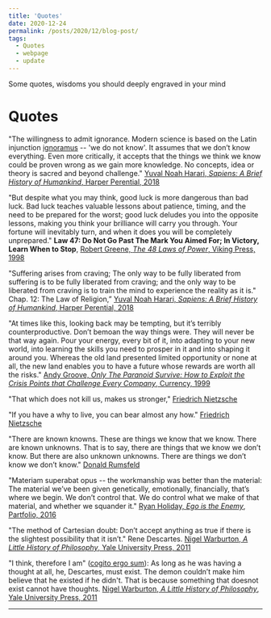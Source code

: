```yaml
---
title: 'Quotes'
date: 2020-12-24
permalink: /posts/2020/12/blog-post/
tags:
  - Quotes
  - webpage
  - update
---
```


Some quotes, wisdoms you should deeply engraved in your mind

Quotes
======

"The willingness to admit ignorance. Modern science is based on the Latin injunction [ignoramus](https://en.wikipedia.org/wiki/Ignoramus) -- 'we do not know'. It assumes that we don’t know everything. Even more critically, it accepts that the things we think we know could be proven wrong as we gain more knowledge. No concepts, idea or theory is sacred and beyond challenge." [Yuval Noah Harari, *Sapiens: A Brief History of Humankind*, Harper Perential, 2018](https://www.ynharari.com/book/sapiens-2/)

"But despite what you may think, good luck is more dangerous than bad luck. Bad luck teaches valuable lessons about patience, timing, and the need to be prepared for the worst; good luck deludes you into the opposite lessons, making you think your brilliance will carry you through. Your fortune will inevitably turn, and when it does you will be completely unprepared." **Law 47: Do Not Go Past The Mark You Aimed For; In Victory, Learn When to Stop**, [Robert Greene, *The 48 Laws of Power*, Viking Press, 1998](https://en.wikipedia.org/wiki/The_48_Laws_of_Power)

"Suffering arises from craving; The only way to be fully liberated from suffering is to be fully liberated from craving; and the only way to be liberated from craving is to train the mind to experience the reality as it is." Chap. 12: The Law of Religion,” [Yuval Noah Harari, *Sapiens: A Brief History of Humankind*, Harper Perential, 2018](https://www.ynharari.com/book/sapiens-2/)

"At times like this, looking back may be tempting, but it’s terribly counterproductive. Don’t bemoan the way things were. They will never be that way again. Pour your energy, every bit of it, into adapting to your new world, into learning the skills you need to prosper in it and into shaping it around you. Whereas the old land presented limited opportunity or none at all, the new land enables you to have a future whose rewards are worth all the risks." [Andy Groove, *Only The Paranoid Survive: How to Exploit the Crisis Points that Challenge Every Company*, Currency, 1999](https://www.penguinrandomhouse.com/books/72469/only-the-paranoid-survive-by-andrew-grove/)

"That which does not kill us, makes us stronger," [Friedrich Nietzsche](https://thebestbrainpossible.com/what-doesnt-kill-you-makes-you-stronger/)

"If you have a why to live, you can bear almost any how." [Friedrich Nietzsche](https://www.oxfordreference.com/view/10.1093/acref/9780191843730.001.0001/q-oro-ed5-00007886)

"There are known knowns. These are things we know that we know. There are known unknowns. That is to say, there are things that we know we don’t know. But there are also unknown unknowns. There are things we don’t know we don’t know." [Donald Rumsfeld](https://en.wikipedia.org/wiki/There_are_known_knowns)

"Materiam superabat opus -- the workmanship was better than the material: The material we’ve been given genetically, emotionally, financially, that’s where we begin. We don’t control that. We do control what we make of that material, and whether we squander it." [Ryan Holiday, *Ego is the Enemy*, Partfolio, 2016](http://egoistheenemy.com/)

"The method of Cartesian doubt: Don’t accept anything as true if there is the slightest possibility that it isn’t." Rene Descartes. [Nigel Warburton, *A Little History of Philosophy*, Yale University Press, 2011](https://www.barnesandnoble.com/w/little-history-of-philosophy-nigel-warburton/1102122082)

"I think, therefore I am" ([cogito ergo sum](https://en.wikipedia.org/wiki/Cogito,_ergo_sum)): As long as he was having a thought at all, he, Descartes, must exist. The demon couldn’t make him believe that he existed if he didn't. That is because something that doesnot exist cannot have thoughts. [Nigel Warburton, *A Little History of Philosophy*, Yale University Press, 2011](https://www.barnesandnoble.com/w/little-history-of-philosophy-nigel-warburton/1102122082)

------